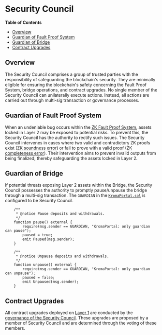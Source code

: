 # Security Council

[g-l1]: ../glossary.md#layer-1-l1

<!-- START doctoc generated TOC please keep comment here to allow auto update -->
<!-- DON'T EDIT THIS SECTION, INSTEAD RE-RUN doctoc TO UPDATE -->
**Table of Contents**

- [Overview](#overview)
- [Guardian of Fault Proof System](#guardian-of-fault-proof-system)
- [Guardian of Bridge](#guardian-of-bridge)
- [Contract Upgrades](#contract-upgrades)

<!-- END doctoc generated TOC please keep comment here to allow auto update -->

## Overview

The Security Council comprises a group of trusted parties with the responsibility of safeguarding the blockchain's
security. They are minimally eligible for ensuring the blockchain's safety concerning the Fault Proof System, bridge
operations, and contract upgrades. No single member of the Security Council can unilaterally execute actions. Instead,
all actions are carried out through multi-sig transaction or governance processes.

## Guardian of Fault Proof System

When an undeniable bug occurs within the [ZK Fault Proof System](../glossary.md#zk-fault-proof), assets locked in
Layer 2 may be exposed to potential risks. To prevent this, the Security Council has the authority to rectify such
issues. The Security Council intervenes in cases where two valid and contradictory ZK proofs exist
([ZK soundness error](../zk-fault-proof/challenge.md#dismiss-challenge)) or fail to prove with a valid proof
([ZK completeness error](../zk-fault-proof/challenge.md#force-delete-output)).
Their intervention aims to prevent invalid outputs from being finalized,
thereby safeguarding the assets locked in Layer 2.

## Guardian of Bridge

If potential threats exposing Layer 2 assets within the Bridge, the Security Council possesses the authority to promptly
pause/unpause the bridge through a multi-sig transaction. The `GUARDIAN` in the
[`KromaPortal.sol`](https://github.com/kroma-network/kroma/blob/main/packages/contracts/contracts/L1/KromaPortal.sol)
is configured to be Security Council.

```solidity
    /**
     * @notice Pause deposits and withdrawals.
     */
    function pause() external {
        require(msg.sender == GUARDIAN, "KromaPortal: only guardian can pause");
        paused = true;
        emit Paused(msg.sender);
    }

    /**
     * @notice Unpause deposits and withdrawals.
     */
    function unpause() external {
        require(msg.sender == GUARDIAN, "KromaPortal: only guardian can unpause");
        paused = false;
        emit Unpaused(msg.sender);
    }
```

## Contract Upgrades

All contract upgrades deployed on [Layer 1][g-l1] are conducted by the
[governance of the Security Council](contract-upgrades.md#upgrade-by-governance). These upgrades are proposed by a
member of Security Council and are determined through the voting of these members.
